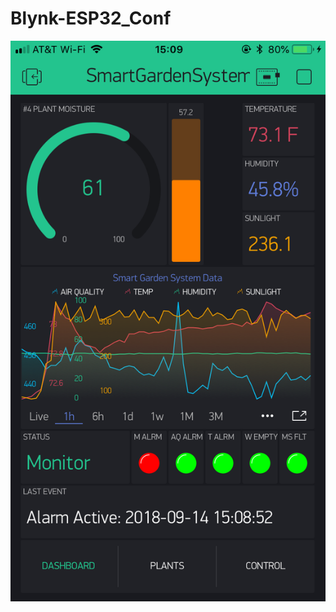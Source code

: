 # Blynk-ESP32_Conf

[![Watch the video](https://github.com/siwasilp/Blynk-ESP32_Conf/blob/master/IMG_7468-copy.png)](https://github.com/siwasilp/Blynk-ESP32_Conf/blob/master/30-9-2562%20test.mp4)

